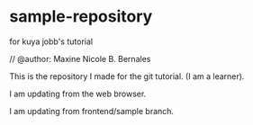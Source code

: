 # sample-repository
for kuya jobb's tutorial

// @author: Maxine Nicole B. Bernales

This is the repository I made for the git tutorial. (I am a learner).

I am updating from the web browser.

I am updating from frontend/sample branch.
